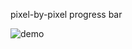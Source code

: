 pixel-by-pixel progress bar

![demo](https://raw.github.com/dickeyxxx/smooth-progress/master/demo.gif)
